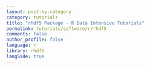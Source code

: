```yaml
---
layout: post-by-category
category: tutorials
title: "rhdf5 Package - R Data Intensive Tutorials"
permalink: tutorials/software/r/rhdf5
comments: false
author_profile: false
language: r
library: rhdf5
langSide: true
---
```

